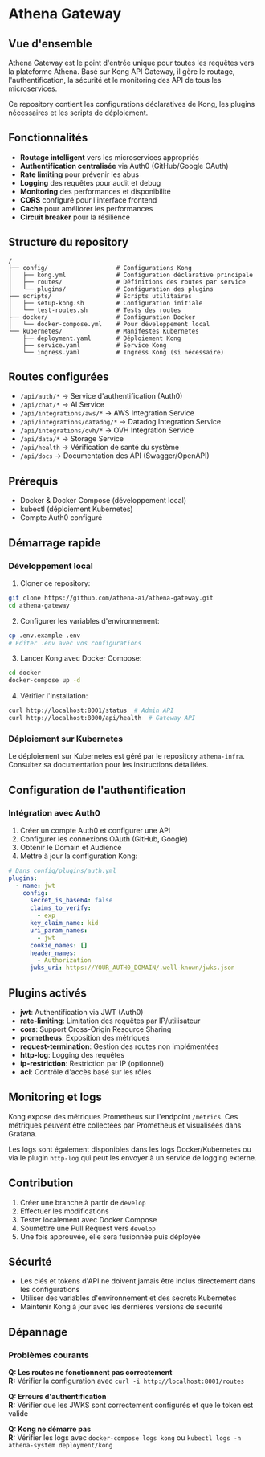 # Athena Gateway

## Vue d'ensemble

Athena Gateway est le point d'entrée unique pour toutes les requêtes vers la plateforme Athena. Basé sur Kong API Gateway, il gère le routage, l'authentification, la sécurité et le monitoring des API de tous les microservices.

Ce repository contient les configurations déclaratives de Kong, les plugins nécessaires et les scripts de déploiement.

## Fonctionnalités

- **Routage intelligent** vers les microservices appropriés
- **Authentification centralisée** via Auth0 (GitHub/Google OAuth)
- **Rate limiting** pour prévenir les abus
- **Logging** des requêtes pour audit et debug
- **Monitoring** des performances et disponibilité
- **CORS** configuré pour l'interface frontend
- **Cache** pour améliorer les performances
- **Circuit breaker** pour la résilience

## Structure du repository

```
/
├── config/                   # Configurations Kong
│   ├── kong.yml              # Configuration déclarative principale
│   ├── routes/               # Définitions des routes par service
│   └── plugins/              # Configuration des plugins
├── scripts/                  # Scripts utilitaires
│   ├── setup-kong.sh         # Configuration initiale
│   └── test-routes.sh        # Tests des routes
├── docker/                   # Configuration Docker
│   └── docker-compose.yml    # Pour développement local
└── kubernetes/               # Manifestes Kubernetes
    ├── deployment.yaml       # Déploiement Kong
    ├── service.yaml          # Service Kong
    └── ingress.yaml          # Ingress Kong (si nécessaire)
```

## Routes configurées

- `/api/auth/*` → Service d'authentification (Auth0)
- `/api/chat/*` → AI Service
- `/api/integrations/aws/*` → AWS Integration Service
- `/api/integrations/datadog/*` → Datadog Integration Service
- `/api/integrations/ovh/*` → OVH Integration Service
- `/api/data/*` → Storage Service
- `/api/health` → Vérification de santé du système
- `/api/docs` → Documentation des API (Swagger/OpenAPI)

## Prérequis

- Docker & Docker Compose (développement local)
- kubectl (déploiement Kubernetes)
- Compte Auth0 configuré

## Démarrage rapide

### Développement local

1. Cloner ce repository:

```bash
git clone https://github.com/athena-ai/athena-gateway.git
cd athena-gateway
```

2. Configurer les variables d'environnement:

```bash
cp .env.example .env
# Éditer .env avec vos configurations
```

3. Lancer Kong avec Docker Compose:

```bash
cd docker
docker-compose up -d
```

4. Vérifier l'installation:

```bash
curl http://localhost:8001/status  # Admin API
curl http://localhost:8000/api/health  # Gateway API
```

### Déploiement sur Kubernetes

Le déploiement sur Kubernetes est géré par le repository `athena-infra`. Consultez sa documentation pour les instructions détaillées.

## Configuration de l'authentification

### Intégration avec Auth0

1. Créer un compte Auth0 et configurer une API
2. Configurer les connexions OAuth (GitHub, Google)
3. Obtenir le Domain et Audience
4. Mettre à jour la configuration Kong:

```yaml
# Dans config/plugins/auth.yml
plugins:
  - name: jwt
    config:
      secret_is_base64: false
      claims_to_verify:
        - exp
      key_claim_name: kid
      uri_param_names:
        - jwt
      cookie_names: []
      header_names:
        - Authorization
      jwks_uri: https://YOUR_AUTH0_DOMAIN/.well-known/jwks.json
```

## Plugins activés

- **jwt**: Authentification via JWT (Auth0)
- **rate-limiting**: Limitation des requêtes par IP/utilisateur
- **cors**: Support Cross-Origin Resource Sharing
- **prometheus**: Exposition des métriques
- **request-termination**: Gestion des routes non implémentées
- **http-log**: Logging des requêtes
- **ip-restriction**: Restriction par IP (optionnel)
- **acl**: Contrôle d'accès basé sur les rôles

## Monitoring et logs

Kong expose des métriques Prometheus sur l'endpoint `/metrics`. Ces métriques peuvent être collectées par Prometheus et visualisées dans Grafana.

Les logs sont également disponibles dans les logs Docker/Kubernetes ou via le plugin `http-log` qui peut les envoyer à un service de logging externe.

## Contribution

1. Créer une branche à partir de `develop`
2. Effectuer les modifications
3. Tester localement avec Docker Compose
4. Soumettre une Pull Request vers `develop`
5. Une fois approuvée, elle sera fusionnée puis déployée

## Sécurité

- Les clés et tokens d'API ne doivent jamais être inclus directement dans les configurations
- Utiliser des variables d'environnement et des secrets Kubernetes
- Maintenir Kong à jour avec les dernières versions de sécurité

## Dépannage

### Problèmes courants

**Q: Les routes ne fonctionnent pas correctement**  
**R:** Vérifier la configuration avec `curl -i http://localhost:8001/routes`

**Q: Erreurs d'authentification**  
**R:** Vérifier que les JWKS sont correctement configurés et que le token est valide

**Q: Kong ne démarre pas**  
**R:** Vérifier les logs avec `docker-compose logs kong` ou `kubectl logs -n athena-system deployment/kong`

